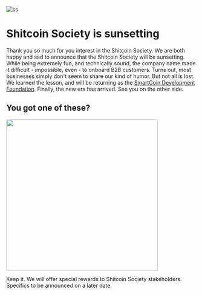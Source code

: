 ![ss](https://github.com/user-attachments/assets/f7c9919f-efd3-412f-a988-ed53d4e2b1b4)

# Shitcoin Society is sunsetting

Thank you so much for you interest in the Shitcoin Society. We are both happy and sad to announce that the Shitcoin Society will be sunsetting. While being extremely fun, and technically sound, the company name made it difficult - impossible, even - to onboard B2B customers. Turns out, most businesses simply don't seem to share our kind of humor. But not all is lost. We learned the lesson, and will be returning as the [SmartCoin Development Foundation](https://www.smartcoin.dev). Finally, the new era has arrived. See you on the other side.

## You got one of these?

<img src="https://github.com/user-attachments/assets/2d148a06-cecb-4bb8-9fcf-984036535ba1" width="400">

Keep it. We will offer special rewards to Shitcoin Society stakeholders. Specifics to be announced on a later date.
